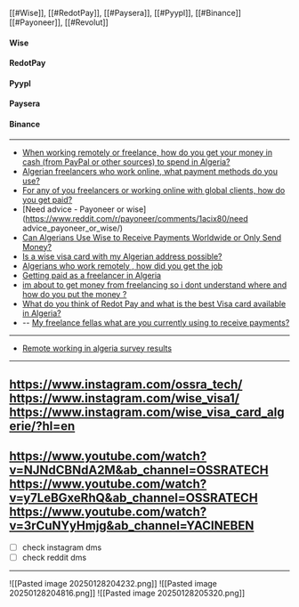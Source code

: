 [[#Wise]], [[#RedotPay]], [[#Paysera]], [[#Pyypl]], [[#Binance]] [[#Payoneer]], [[#Revolut]]
#### Wise 
#### RedotPay
#### Pyypl
#### Paysera
#### Binance

---
* [When working remotely or freelance, how do you get your money in cash (from PayPal or other sources) to spend in Algeria?](https://www.reddit.com/r/algeria/comments/18hfuhd/when_working_remotely_or_freelance_how_do_you_get/)
* [Algerian freelancers who work online, what payment methods do you use?](https://www.reddit.com/r/algeria/comments/1f3ffyw/algerian_freelancers_who_work_online_what_payment/)
* [For any of you freelancers or working online with global clients, how do you get paid?](https://www.reddit.com/r/algeria/comments/1al0h6w/for_any_of_you_freelancers_or_working_online_with/)
* [Need advice - Payoneer or wise](https://www.reddit.com/r/payoneer/comments/1acix80/need advice_payoneer_or_wise/)
* [Can Algerians Use Wise to Receive Payments Worldwide or Only Send Money?](https://www.reddit.com/r/algeria/comments/1h1enwd/can_algerians_use_wise_to_receive_payments/)
* [Is a wise visa card with my Algerian address possible?](https://www.reddit.com/r/algeria/comments/1c2fonn/is_a_wise_visa_card_with_my_algerian_address/)
* [Algerians who work remotely , how did you get the job ](https://www.reddit.com/r/algeria/comments/1i00f8i/algerians_who_work_remotely_how_did_you_get_the/)
* [Getting paid as a freelancer in Algeria](https://www.reddit.com/r/algeria/comments/19arcc1/getting_paid_as_a_freelancer_in_algeria/)
* [im about to get money from freelancing so i dont understand where and how do you put the money ?](https://www.reddit.com/r/algeria/comments/1fnqixn/im_about_to_get_money_from_freelancing_so_i_dont/)
* [What do you think of Redot Pay and what is the best Visa card available in Algeria?](https://www.reddit.com/r/algeria/comments/1ef2awq/what_do_you_think_of_redot_pay_and_what_is_the/)
* -- [My freelance fellas what are you currently using to receive payments?](https://www.reddit.com/r/algeria/comments/1f1s3vu/my_freelance_fellas_what_are_you_currently_using/)
---
* [Remote working in algeria  survey results](https://state-of-algeria.dev/docs/insights/remote-working)
---
https://www.instagram.com/ossra_tech/
https://www.instagram.com/wise_visa1/
https://www.instagram.com/wise_visa_card_algerie/?hl=en
---
https://www.youtube.com/watch?v=NJNdCBNdA2M&ab_channel=OSSRATECH
https://www.youtube.com/watch?v=y7LeBGxeRhQ&ab_channel=OSSRATECH
https://www.youtube.com/watch?v=3rCuNYyHmjg&ab_channel=YACINEBEN
---
- [ ] check instagram dms
- [ ] check reddit dms
---
![[Pasted image 20250128204232.png]]
![[Pasted image 20250128204816.png]]
![[Pasted image 20250128205320.png]]
